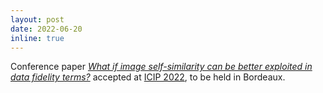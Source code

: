 ```yaml
---
layout: post
date: 2022-06-20
inline: true
---
```

Conference paper <i><a href="#PereiraNavarroDuranICIP2022">What if image self-similarity can be better exploited in data fidelity terms?</a></i> accepted at [ICIP 2022](https://2022.ieeeicip.org/), to be held in Bordeaux. 
